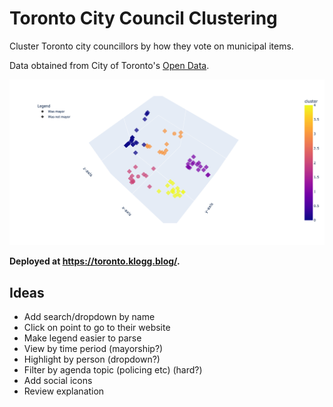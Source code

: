 # Toronto City Council Clustering
Cluster Toronto city councillors by how they vote on municipal items.

Data obtained from City of Toronto's [Open Data](https://open.toronto.ca/dataset/members-of-toroxnto-city-council-voting-record/).

![Toronto City Councillors by Voting Records](notebooks/output/city-councillors-3.png "Toronto City Councillors by Voting Records")

**Deployed at https://toronto.klogg.blog/.**

## Ideas
- Add search/dropdown by name
- Click on point to go to their website
- Make legend easier to parse
- View by time period (mayorship?)
- Highlight by person (dropdown?)
- Filter by agenda topic (policing etc) (hard?)
- Add social icons
- Review explanation
